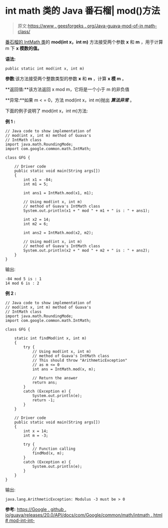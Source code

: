 # int math 类的 Java 番石榴| mod()方法

> 原文:[https://www . geesforgeks . org/Java-guava-mod-of-in math-class/](https://www.geeksforgeeks.org/java-guava-mod-method-of-intmath-class/)

[番石榴的 IntMath 类](https://www.geeksforgeeks.org/intmath-class-guava-java/)的 **mod(int x，int m)** 方法接受两个参数 **x** 和 **m** ，用于计算 m 下 **x 模数的值。**

**语法:**

```
public static int mod(int x, int m)

```

**参数**:该方法接受两个整数类型的参数 **x** 和 **m** ，计算 **x 模 m** 。

**返回值:**该方法返回 x mod m，它将是一个小于 m 的非负值

**异常:**如果 m < = 0，方法 mod(int x，int m)抛出 ***算法异常*** 。

下面的例子说明了 mod(int x，int m)方法:

**例 1 :**

```
// Java code to show implementation of
// mod(int x, int m) method of Guava's
// IntMath class
import java.math.RoundingMode;
import com.google.common.math.IntMath;

class GFG {

    // Driver code
    public static void main(String args[])
    {
        int x1 = -84;
        int m1 = 5;

        int ans1 = IntMath.mod(x1, m1);

        // Using mod(int x, int m)
        // method of Guava's IntMath class
        System.out.println(x1 + " mod " + m1 + " is : " + ans1);

        int x2 = 14;
        int m2 = 6;

        int ans2 = IntMath.mod(x2, m2);

        // Using mod(int x, int m)
        // method of Guava's IntMath class
        System.out.println(x2 + " mod " + m2 + " is : " + ans2);
    }
}
```

输出:

```
-84 mod 5 is : 1
14 mod 6 is : 2

```

**例 2 :**

```
// Java code to show implementation of
// mod(int x, int m) method of Guava's
// IntMath class
import java.math.RoundingMode;
import com.google.common.math.IntMath;

class GFG {

    static int findMod(int x, int m)
    {
        try {
            // Using mod(int x, int m)
            // method of Guava's IntMath class
            // This should throw "ArithmeticException"
            // as m <= 0
            int ans = IntMath.mod(x, m);

            // Return the answer
            return ans;
        }
        catch (Exception e) {
            System.out.println(e);
            return -1;
        }
    }

    // Driver code
    public static void main(String args[])
    {
        int x = 14;
        int m = -3;

        try {
            // Function calling
            findMod(x, m);
        }
        catch (Exception e) {
            System.out.println(e);
        }
    }
}
```

输出:

```
java.lang.ArithmeticException: Modulus -3 must be > 0

```

**参考:**
[https://Google . github . io/guava/releases/20.0/API/docs/com/Google/common/math/intmath . html # mod-int-int-](https://google.github.io/guava/releases/20.0/api/docs/com/google/common/math/IntMath.html#mod-int-int-)